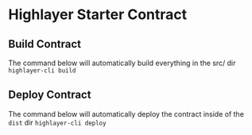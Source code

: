 # Highlayer Starter Contract

## Build Contract

The command below will automatically build everything in the src/ dir
`highlayer-cli build`

## Deploy Contract

The command below will automatically deploy the contract inside of the `dist` dir
`highlayer-cli deploy`
